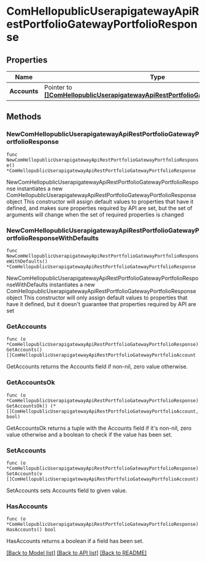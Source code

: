 # ComHellopublicUserapigatewayApiRestPortfolioGatewayPortfolioResponse

## Properties

Name | Type | Description | Notes
------------ | ------------- | ------------- | -------------
**Accounts** | Pointer to [**[]ComHellopublicUserapigatewayApiRestPortfolioGatewayPortfolioAccount**](ComHellopublicUserapigatewayApiRestPortfolioGatewayPortfolioAccount.md) | List of portfolios | [optional] 

## Methods

### NewComHellopublicUserapigatewayApiRestPortfolioGatewayPortfolioResponse

`func NewComHellopublicUserapigatewayApiRestPortfolioGatewayPortfolioResponse() *ComHellopublicUserapigatewayApiRestPortfolioGatewayPortfolioResponse`

NewComHellopublicUserapigatewayApiRestPortfolioGatewayPortfolioResponse instantiates a new ComHellopublicUserapigatewayApiRestPortfolioGatewayPortfolioResponse object
This constructor will assign default values to properties that have it defined,
and makes sure properties required by API are set, but the set of arguments
will change when the set of required properties is changed

### NewComHellopublicUserapigatewayApiRestPortfolioGatewayPortfolioResponseWithDefaults

`func NewComHellopublicUserapigatewayApiRestPortfolioGatewayPortfolioResponseWithDefaults() *ComHellopublicUserapigatewayApiRestPortfolioGatewayPortfolioResponse`

NewComHellopublicUserapigatewayApiRestPortfolioGatewayPortfolioResponseWithDefaults instantiates a new ComHellopublicUserapigatewayApiRestPortfolioGatewayPortfolioResponse object
This constructor will only assign default values to properties that have it defined,
but it doesn't guarantee that properties required by API are set

### GetAccounts

`func (o *ComHellopublicUserapigatewayApiRestPortfolioGatewayPortfolioResponse) GetAccounts() []ComHellopublicUserapigatewayApiRestPortfolioGatewayPortfolioAccount`

GetAccounts returns the Accounts field if non-nil, zero value otherwise.

### GetAccountsOk

`func (o *ComHellopublicUserapigatewayApiRestPortfolioGatewayPortfolioResponse) GetAccountsOk() (*[]ComHellopublicUserapigatewayApiRestPortfolioGatewayPortfolioAccount, bool)`

GetAccountsOk returns a tuple with the Accounts field if it's non-nil, zero value otherwise
and a boolean to check if the value has been set.

### SetAccounts

`func (o *ComHellopublicUserapigatewayApiRestPortfolioGatewayPortfolioResponse) SetAccounts(v []ComHellopublicUserapigatewayApiRestPortfolioGatewayPortfolioAccount)`

SetAccounts sets Accounts field to given value.

### HasAccounts

`func (o *ComHellopublicUserapigatewayApiRestPortfolioGatewayPortfolioResponse) HasAccounts() bool`

HasAccounts returns a boolean if a field has been set.


[[Back to Model list]](../README.md#documentation-for-models) [[Back to API list]](../README.md#documentation-for-api-endpoints) [[Back to README]](../README.md)



